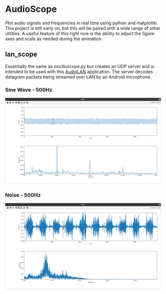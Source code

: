 # AudioScope
Plot audio signals and frequencies in real time using python and matplotlib. This project is still early on, but this will be paired with a wide range of other utilities. A useful feature of this right now is the ability to adjuct the figure axes and scale as needed during the animation.  

## lan_scope
Essentially the same as oscilloscope.py but creates an UDP server and is intended to be used with this <a href="https://github.com/johnharakas/AudioLAN">AudioLAN</a> application. The server decodes datagram packets being streamed over LAN by an Android microphone.  


### Sine Wave - 500Hz

<img src="images/500Hz.png" width="600">

### Noise - 500Hz

<img src="images/noise500hz.png" width="600">
